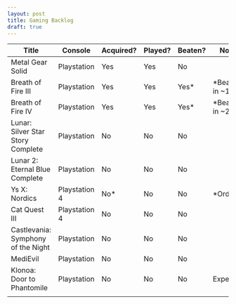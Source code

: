 ```yaml
---  
layout: post
title: Gaming Backlog
draft: true
---
```


| Title                              | Console       | Acquired? | Played? | Beaten? | Notes            |
| ---------------------------------- | ------------- | --------- | ------- | ------- | ---------------- |
| Metal Gear Solid                   | Playstation   | Yes       | Yes     | No      |                  |
| Breath of Fire III                 | Playstation   | Yes       | Yes     | Yes*    | *Beaten in ~1999 |
| Breath of Fire IV                  | Playstation   | Yes       | Yes     | Yes*    | *Beaten in ~2001 |
| Lunar: Silver Star Story Complete  | Playstation   | No        | No      | No      |                  |
| Lunar 2: Eternal Blue Complete     | Playstation   | No        | No      | No      |                  |
| Ys X: Nordics                      | Playstation 4 | No*       | No      | No      | *Ordered         |
| Cat Quest III                      | Playstation 4 | No        | No      | No      |                  |
| Castlevania: Symphony of the Night | Playstation   | No        | No      | No      |                  |
| MediEvil                           | Playstation   | No        | No      | No      |                  |
| Klonoa: Door to Phantomile         | Playstation   | No        | No      | No      | Expensive        |
|                                    |               |           |         |         |                  |
